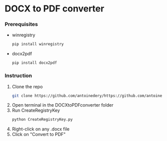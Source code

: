 <td><h1>DOCX to PDF converter</h1></td>

### Prerequisites
* winregistry
   ```sh
   pip install winregistry
   ```
* docx2pdf
   ```sh
   pip install docx2pdf
   ```

### Instruction      
1. Clone the repo
   ```sh
   git clone https://github.com/antoinedery/https://github.com/antoinedery/DOCXtoPDFconverter.git
   ```
2. Open terminal in the DOCXtoPDFconverter folder
3. Run CreateRegistryKey
   ```sh
   python CreateRegistryKey.py
   ```
4. Right-click on any .docx file
5. Click on "Convert to PDF"